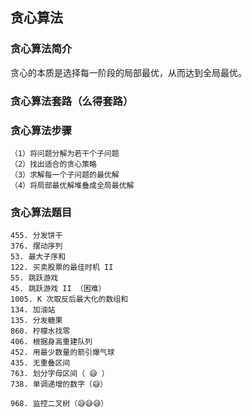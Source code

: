 ## 贪心算法

### 贪心算法简介

贪心的本质是选择每一阶段的局部最优，从而达到全局最优。

### 贪心算法套路（么得套路）

### 贪心算法步骤

    （1）将问题分解为若干个子问题
    （2）找出适合的贪心策略
    （3）求解每一个子问题的最优解
    （4）将局部最优解堆叠成全局最优解

### 贪心算法题目

    455. 分发饼干
    376. 摆动序列
    53. 最大子序和
    122. 买卖股票的最佳时机 II
    55. 跳跃游戏
    45. 跳跃游戏 II （困难）
    1005. K 次取反后最大化的数组和
    134. 加油站
    135. 分发糖果
    860. 柠檬水找零
    406. 根据身高重建队列
    452. 用最少数量的箭引爆气球
    435. 无重叠区间
    763. 划分字母区间（ 😅 ）
    738. 单调递增的数字（😅）

    968. 监控二叉树（😅😅😅）

